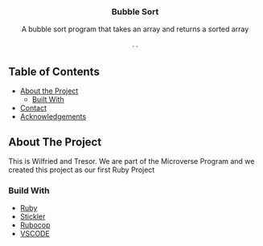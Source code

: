 <!-- PROJECT LOGO -->

<br />
<p align="center">
   <h3 align="center">Bubble Sort</h3>

  <p align="center">
    A bubble sort program that takes an array and returns a sorted array
    <br />    
    <br />
    ·
    ·    
  </p>
</p>

<!-- TABLE OF CONTENTS -->
## Table of Contents

* [About the Project](#about-the-project)
  * [Built With](#built-with)
* [Contact](#contact)
* [Acknowledgements](#acknowledgements)



<!-- ABOUT THE PROJECT -->
## About The Project

  This is Wilfried and Tresor. We are part of the Microverse Program and we created this project as our first Ruby Project


### Build With

* [Ruby]()
* [Stickler]()
* [Rubocop]()
* [VSCODE]()